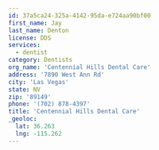 ```yaml
---
id: 37a5ca24-325a-4142-95da-e724aa90bf00
first_name: Jay
last_name: Denton
license: DDS
services:
  - dentist
category: Dentists
org_name: 'Centennial Hills Dental Care'
address: '7890 West Ann Rd'
city: 'Las Vegas'
state: NV
zip: '89149'
phone: '(702) 878-4397'
title: 'Centennial Hills Dental Care'
_geoloc:
  lat: 36.263
  lng: -115.262
---
```

